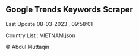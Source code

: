 

## Google Trends Keywords Scraper 
 
Last Update 08-03-2023 , 09:58:01

Country List :
VIETNAM.json



© Abdul Muttaqin 
